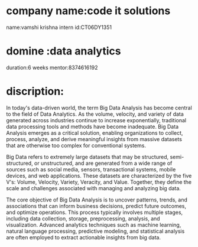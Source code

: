 # company name:code it solutions 
name:vamshi krishna
intern id:CT06DY1351
# domine :data analytics 
duration:6 weeks
mentor:8374616192
# discription:
In today's data-driven world, the term Big Data Analysis has become central to the field of Data Analytics. As the volume, velocity, and variety of data generated across industries continue to increase exponentially, traditional data processing tools and methods have become inadequate. Big Data Analysis emerges as a critical solution, enabling organizations to collect, process, analyze, and derive meaningful insights from massive datasets that are otherwise too complex for conventional systems.

Big Data refers to extremely large datasets that may be structured, semi-structured, or unstructured, and are generated from a wide range of sources such as social media, sensors, transactional systems, mobile devices, and web applications. These datasets are characterized by the five V's: Volume, Velocity, Variety, Veracity, and Value. Together, they define the scale and challenges associated with managing and analyzing big data.

The core objective of Big Data Analysis is to uncover patterns, trends, and associations that can inform business decisions, predict future outcomes, and optimize operations. This process typically involves multiple stages, including data collection, storage, preprocessing, analysis, and visualization. Advanced analytics techniques such as machine learning, natural language processing, predictive modeling, and statistical analysis are often employed to extract actionable insights from big data.
